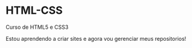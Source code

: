 # HTML-CSS
 Curso de HTML5 e CSS3

Estou aprendendo a criar sites e agora vou gerenciar meus repositorios!